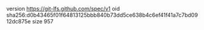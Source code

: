 version https://git-lfs.github.com/spec/v1
oid sha256:d0b43465f01f64813125bbb840b73dd5ce638b4c6ef41f41a7c7bd0912dc875e
size 957

